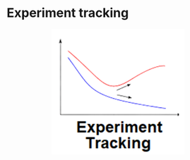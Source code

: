 # Experiment tracking

<p align="center">
  <img src="../figures/experiment_tracking.png" width="300">
</p>